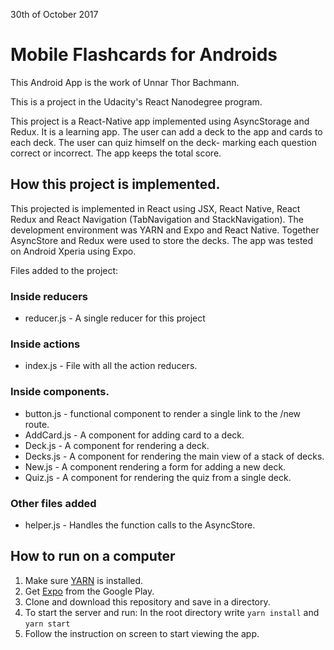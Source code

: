 30th of October 2017

# Mobile Flashcards for Androids

This Android App is the work of Unnar Thor Bachmann.

This is a project in the Udacity's React Nanodegree program.

This project is a React-Native app implemented using AsyncStorage and Redux. It is a learning app. The user can add a deck to the app and cards to each deck. The user can quiz himself on the deck- marking each question correct or incorrect. The app keeps the total score.

## How this project is implemented.

This projected is implemented in React using JSX, React Native, React Redux and React Navigation (TabNavigation and StackNavigation). The development environment was YARN and Expo and React Native. Together AsyncStore and Redux were used to store the decks. The app was tested on Android Xperia using Expo.


Files added to the project:

### Inside reducers

* reducer.js - A single reducer for this project

### Inside actions 

* index.js - File with all the action reducers.

### Inside components.
* button.js - functional component to render a single link to the /new route.
* AddCard.js - A component for adding card to a deck.
* Deck.js - A component for rendering a deck.
* Decks.js - A component for rendering the main view of a stack of decks.
* New.js - A component rendering a form for adding a new deck.
* Quiz.js - A component for rendering the quiz from a single deck.

### Other files added
* helper.js - Handles the function calls to the AsyncStore.


## How to run on a computer

1. Make sure [YARN](https://yarnpkg.com/lang/en/docs/install/) is installed.
2. Get [Expo](https://play.google.com/store/apps/details?id=host.exp.exponent) from the Google Play.
2. Clone and download this repository and save in a directory.
3. To start the server and run: In the root directory write `yarn install` and `yarn start`
4. Follow the instruction on screen to start viewing the app.




